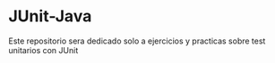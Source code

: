 # JUnit-Java
Este repositorio sera dedicado solo a ejercicios y practicas sobre test unitarios con JUnit
